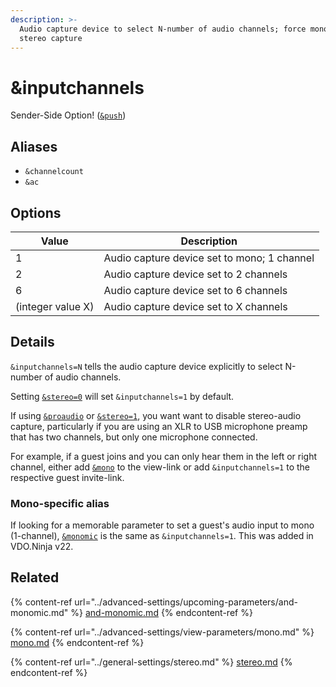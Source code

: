 ```yaml
---
description: >-
  Audio capture device to select N-number of audio channels; force mono or
  stereo capture
---
```


# \&inputchannels

Sender-Side Option! ([`&push`](push.md))

## Aliases

* `&channelcount`
* `&ac`

## Options

| Value             | Description                                 |
| ----------------- | ------------------------------------------- |
| 1                 | Audio capture device set to mono; 1 channel |
| 2                 | Audio capture device set to 2 channels      |
| 6                 | Audio capture device set to 6 channels      |
| (integer value X) | Audio capture device set to X channels      |

## Details

`&inputchannels=N` tells the audio capture device explicitly to select N-number of audio channels.&#x20;

Setting [`&stereo=0`](../general-settings/stereo.md) will set `&inputchannels=1` by default.

If using [`&proaudio`](../advanced-settings/audio-parameters/and-proaudio.md) or [`&stereo=1`](../general-settings/stereo.md), you want want to disable stereo-audio capture, particularly if you are using an XLR to USB microphone preamp that has two channels, but only one microphone connected.

For example, if a guest joins and you can only hear them in the left or right channel, either add [`&mono`](../advanced-settings/view-parameters/mono.md) to the view-link or add `&inputchannels=1` to the respective guest invite-link.

### Mono-specific alias

If looking for a memorable parameter to set a guest's audio input to mono (1-channel), [`&monomic`](../advanced-settings/upcoming-parameters/and-monomic.md) is the same as `&inputchannels=1`. This was added in VDO.Ninja v22.

## Related

{% content-ref url="../advanced-settings/upcoming-parameters/and-monomic.md" %}
[and-monomic.md](../advanced-settings/upcoming-parameters/and-monomic.md)
{% endcontent-ref %}

{% content-ref url="../advanced-settings/view-parameters/mono.md" %}
[mono.md](../advanced-settings/view-parameters/mono.md)
{% endcontent-ref %}

{% content-ref url="../general-settings/stereo.md" %}
[stereo.md](../general-settings/stereo.md)
{% endcontent-ref %}
